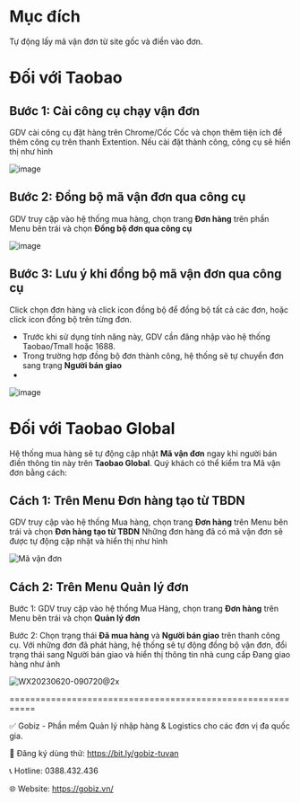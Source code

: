 # Mục đích 
Tự động lấy mã vận đơn từ site gốc và điền vào đơn.

# Đối với Taobao

## Bước 1: Cài công cụ chạy vận đơn
GDV cài công cụ đặt hàng trên Chrome/Cốc Cốc và chọn thêm tiện ích để thêm công cụ trên thanh Extention. Nếu cài đặt thành công, công cụ sẽ hiển thị như hình

![image](https://github.com/gobizvn/gobiz-docs/assets/121548042/8cc90980-13ae-4145-a89c-b0185285d448)

## Bước 2: Đồng bộ mã vận đơn qua công cụ
GDV truy cập vào hệ thống mua hàng, chọn trang **Đơn hàng** trên phần Menu bên trái và chọn **Đồng bộ đơn qua công cụ**

![image](https://github.com/gobizvn/gobiz-docs/assets/121548042/31a3ad83-2f09-4788-b988-69bc2ee98645)

## Bước 3: Lưu ý khi đồng bộ mã vận đơn qua công cụ
Click chọn đơn hàng và click icon đồng bộ để đồng bộ tất cả các đơn, hoặc click icon đồng bộ trên từng đơn.
- Trước khi sử dụng tính năng này, GDV cần đăng nhập vào hệ thống Taobao/Tmall hoặc 1688.
- Trong trường hợp đồng bộ đơn thành công, hệ thống sẽ tự chuyển đơn sang trạng **Người bán giao**
- 
![image](https://github.com/gobizvn/gobiz-docs/assets/121548042/917c562a-5e5d-4f43-a121-8d93e5d63d4a)

# Đối với Taobao Global

Hệ thống mua hàng sẽ tự động cập nhật **Mã vận đơn** ngay khi người bán điền thông tin này trên **Taobao Global**.
Quý khách có thể kiểm tra Mã vận đơn bằng cách:

## Cách 1: Trên Menu **Đơn hàng tạo từ TBDN**

GDV truy cập vào hệ thống Mua hàng, chọn trang **Đơn hàng** trên Menu bên trái và chọn **Đơn hàng tạo từ TBDN**
Những đơn hàng đã có mã vận đơn sẽ được tự động cập nhật và hiển thị như hình

![Mã vận đơn](https://github.com/gobizvn/gobiz-docs/assets/121548042/6b8ab89e-b12b-423e-8692-04c0f4230abe)

## Cách 2: Trên Menu **Quản lý đơn**

Bước 1: GDV truy cập vào hệ thống Mua Hàng, chọn trang **Đơn hàng** trên Menu bên trái và chọn **Quản lý đơn**

Bước 2: Chọn trạng thái **Đã mua hàng** và **Người bán giao** trên thanh công cụ. Với những đơn đã phát hàng, hệ thống sẽ tự động đồng bộ vận đơn, đổi trạng thái sang Người bán giao và hiển thị thông tin nhà cung cấp Đang giao hàng như ảnh

![WX20230620-090720@2x](https://github.com/gobizvn/gobiz-docs/assets/121548042/d72029f3-e924-45ff-9c44-6eb621b18015)


===========================================================

✅ Gobiz - Phần mềm Quản lý nhập hàng & Logistics cho các đơn vị đa quốc gia.

📌 Đăng ký dùng thử: https://bit.ly/gobiz-tuvan

📞 Hotline: 0388.432.436

🌐 Website: https://gobiz.vn/
